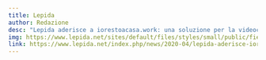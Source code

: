 ```yaml
---
title: Lepida
author: Redazione
desc: "Lepida aderisce a iorestoacasa.work: una soluzione per la videoconferenza basata su tecnologia open source"
img: https://www.lepida.net/sites/default/files/styles/small/public/field/image/server_0.jpg?itok=0IxqpLw1
link: https://www.lepida.net/index.php/news/2020-04/lepida-aderisce-iorestoacasawork-soluzione-videoconferenza-basata-tecnologia-open-source
---
```

